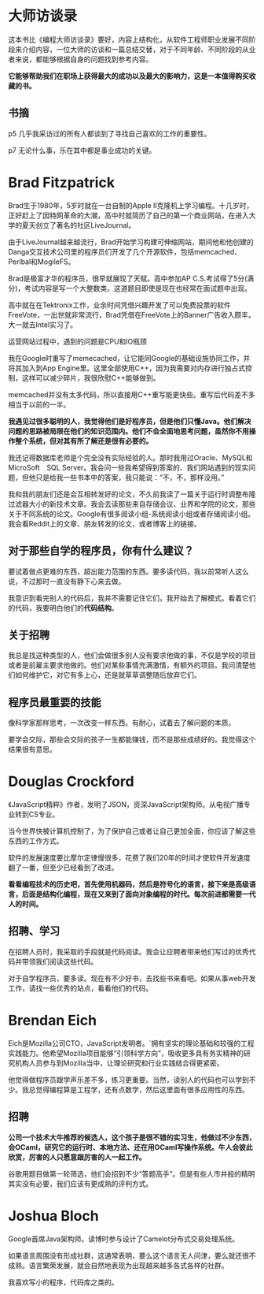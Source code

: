 # 大师访谈录
这本书比《编程大师访谈录》要好，内容上结构化，从软件工程师职业发展不同阶段来介绍内容，一位大师的访谈和一篇总结交替，对于不同年龄、不同阶段的从业者来说，都能够根据自身的问题找到参考内容。

**它能够帮助我们在职场上获得最大的成功以及最大的影响力，这是一本值得购买收藏的书。**

## 书摘
p5 几乎我采访过的所有人都谈到了寻找自己喜欢的工作的重要性。

p7 无论什么事，乐在其中都是事业成功的关键。

# Brad Fitzpatrick
Brad生于1980年，5岁时就在一台自制的Apple II克隆机上学习编程。十几岁时，正好赶上了因特网革命的大潮，高中时就简历了自己的第一个商业网站，在进入大学的夏天创立了著名的社区LiveJournal。

由于LiveJournal越来越流行，Brad开始学习构建可伸缩网站，期间他和他创建的Danga交互技术公司里的程序员们开发了几个开源软件，包括memcached、Perlbal和MogileFS。

Brad是极富才华的程序员，很早就展现了天赋。高中参加AP C.S.考试得了5分(满分)，考试内容是写一个大整数类。这道题目即使是现在也经常在面试题中出现。

高中就在在Tektronix工作，业余时间凭借兴趣开发了可以免费投票的软件FreeVote，一出世就非常流行，Brad凭借在FreeVote上的Banner广告收入颇丰。大一就去Intel实习了。

运营网站过程中，遇到的问题是CPU和IO瓶颈

我在Google时重写了memecached，让它能同Google的基础设施协同工作，并将其加入到App Engine里。这里全部使用C++，因为我需要对内存进行独占式控制，这样可以减少碎片，我很欣慰C++能够做到。

memcached并没有太多代码，所以直接用C++重写能更快些。重写后代码差不多相当于以前的一半。

**我遇见过很多聪明的人，我觉得他们是好程序员，但是他们只懂Java。他们解决问题的思路被局限在他们的知识范围内。他们不会全面地思考问题，虽然你不用操作整个系统，但对其有所了解还是很有必要的。**

我还记得数据库老师是个完全没有实际经验的人。那时我用过Oracle、MySQL和MicroSoft　SQL Server。我会问一些我希望得到答案的、我们网站遇到的现实问题，但他只是给我一些书本中的答案，我只能说：“不，不，那样没用。”

我和我的朋友们还是会互相转发好的论文，不久前我读了一篇关于运行时调整布隆过滤器大小的新技术文章。我会去读那些来自存储会议、业界和学院的论文，那些关于不同系统的论文。Google有很多阅读小组-系统阅读小组或者存储阅读小组。我会看Reddit上的文章、朋友转发的论文，或者博客上的链接。

## 对于那些自学的程序员，你有什么建议？
要试着做点更难的东西，超出能力范围的东西。要多读代码，我以前常听人这么说，不过那时一直没有静下心来去做。

我意识到看完别人的代码后，我并不需要记住它们，我开始去了解模式。看着它们的代码，我要明白他们的**代码结构**。

## 关于招聘
我总是找这种类型的人，他们会做很多别人没有要求他做的事，不仅是学校的项目或者是前雇主要求他做的。他们对某些事情充满激情，有额外的项目。我问清楚他们如何维护它，对它有多上心，还是就草草调整随后放弃它们。

## 程序员最重要的技能
像科学家那样思考，一次改变一样东西。有耐心，试着去了解问题的本质。

要学会交际，那些会交际的孩子一生都能赚钱，而不是那些成绩好的。我觉得这个结果很有意思。
# Douglas Crockford
《JavaScript精粹》作者，发明了JSON，资深JavaScript架构师。从电视广播专业转到CS专业。

当今世界快被计算机控制了，为了保护自己或者让自己更加全面，你应该了解这些东西的工作方式。

软件的发展速度要比摩尔定律慢很多，花费了我们20年的时间才使软件开发速度翻了一番，但至少已经看到了改进。

**看看编程技术的历史吧，首先使用机器码，然后是符号化的语言，接下来是高级语言，后面是结构化编程，现在又来到了面向对象编程的时代。每次前进都需要一代人的时间。**

## 招聘、学习
在招聘人员时，我采取的手段就是代码阅读。我会让应聘者带来他们写过的优秀代码并带领我们阅读这些代码。

对于自学程序员，要多读。现在有不少好书，去找些书来看吧。如果从事web开发工作，请找一些优秀的站点，看看他们的代码。

# Brendan Eich
Eich是Mozilla公司CTO，JavaScript发明者。`拥有坚实的理论基础和较强的工程实践能力。他希望Mozilla项目能够“引领科学方向”，吸收更多具有务实精神的研究机构人员参与到Mozilla当中，让理论研究和行业实践结合得更紧密。

他觉得做程序员跟学声乐差不多，练习更重要。当然，读别人的代码也可以学到不少。我总觉得编程算是工程学，还有点数学，然后这里面有很多应用性的东西。

## 招聘
**公司一个技术大牛推荐的候选人，这个孩子是很不错的实习生，他做过不少东西，会OCaml，研究它的运行时、本地方法、还在用OCaml写操作系统。牛人会彼此欣赏，厉害的人只愿意跟厉害的人一起工作。**

谷歌用题目做第一轮筛选，他们会招到不少“答题高手”。但是有些人市井般的精明其实没有必要，我们应该有更成熟的评判方式。

# Joshua Bloch
Google首席Java架构师。读博时参与设计了Camelot分布式交易处理系统。

如果语言周围没有形成社群，这通常表明，要么这个语言无人问津，要么就还很不成熟。语言繁荣发展，就会自然地表现为出现越来越多各式各样的社群。

我喜欢写小的程序，代码库之类的。